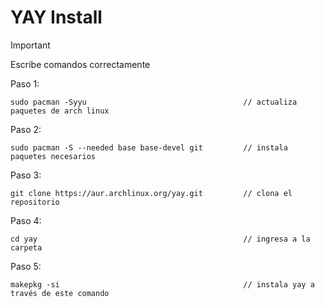 # YAY Install

> [!IMPORTANT]
> Escribe comandos correctamente

Paso 1:
```shell
sudo pacman -Syyu                                   // actualiza paquetes de arch linux
```

Paso 2:
```shell
sudo pacman -S --needed base base-devel git         // instala paquetes necesarios
```

Paso 3:
```shell
git clone https://aur.archlinux.org/yay.git         // clona el repositorio
```

Paso 4:
```shell
cd yay                                              // ingresa a la carpeta
```

Paso 5:
```shell
makepkg -si                                         // instala yay a través de este comando
```
	
